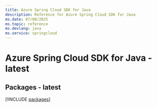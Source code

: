 ```yaml
---
title: Azure Spring Cloud SDK for Java
description: Reference for Azure Spring Cloud SDK for Java
ms.date: 07/08/2025
ms.topic: reference
ms.devlang: java
ms.service: springcloud
---
```

# Azure Spring Cloud SDK for Java - latest
## Packages - latest
[!INCLUDE [packages](spring-cloud-index.md)]